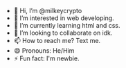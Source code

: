 - 👋 Hi, I’m @milkeycrypto
- 👀 I’m interested in web developing.
- 🌱 I’m currently learning html and css.
- 💞️ I’m looking to collaborate on idk.
- 📫 How to reach me? Text me.
- 😄 Pronouns: He/Him
- ⚡ Fun fact: I'm newbie.

<!---
milkeycrypto/milkeycrypto is a ✨ special ✨ repository because its `README.md` (this file) appears on your GitHub profile.
You can click the Preview link to take a look at your changes.
--->
